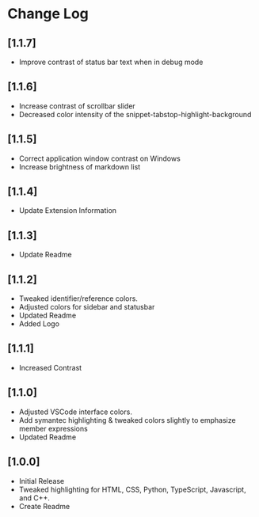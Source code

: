 # Change Log

## [1.1.7]
- Improve contrast of status bar text when in debug mode

## [1.1.6]
- Increase contrast of scrollbar slider
- Decreased color intensity of the snippet-tabstop-highlight-background

## [1.1.5]
- Correct application window contrast on Windows
- Increase brightness of markdown list 

## [1.1.4]
- Update Extension Information

## [1.1.3]
- Update Readme

## [1.1.2]
- Tweaked identifier/reference colors. 
- Adjusted colors for sidebar and statusbar
- Updated Readme
- Added Logo

## [1.1.1]
- Increased Contrast

## [1.1.0]
- Adjusted VSCode interface colors. 
- Add symantec highlighting & tweaked colors slightly
 to emphasize member expressions
- Updated Readme

## [1.0.0]
- Initial Release
- Tweaked highlighting for HTML, CSS, Python, TypeScript, Javascript, and C++. 
- Create Readme







